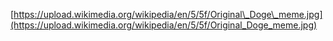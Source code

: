 [https://upload.wikimedia.org/wikipedia/en/5/5f/Original\_Doge\_meme.jpg](https://upload.wikimedia.org/wikipedia/en/5/5f/Original_Doge_meme.jpg)